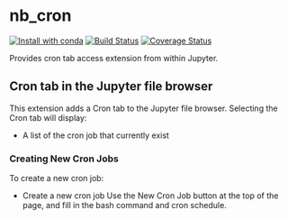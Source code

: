 # nb_cron
[![Install with conda](https://anaconda.org/alexanghh/nb_cron/badges/installer/conda.svg
)](https://anaconda.org/alexanghh/nb_cron)
[![Build Status](https://travis-ci.com/alexanghh/nb_cron.svg)](https://travis-ci.com/github/alexanghh/nb_cron) 
[![Coverage Status](https://coveralls.io/repos/github/alexanghh/nb_cron/badge.svg?branch=master)](https://coveralls.io/github/alexanghh/nb_cron?branch=master)

Provides cron tab access extension from within Jupyter.

## Cron tab in the Jupyter file browser

This extension adds a Cron tab to the Jupyter file browser. Selecting the Cron tab
will display:

* A list of the cron job that currently exist

### Creating New Cron Jobs

To create a new cron job:

* Create a new cron job
Use the New Cron Job button at the top of the page, and fill in the bash command and cron schedule.

